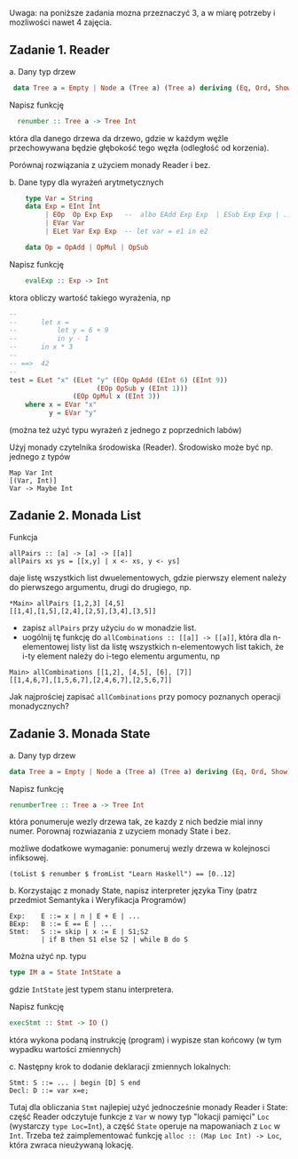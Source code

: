 Uwaga: na poniższe zadania mozna przeznaczyć 3, a w miarę potrzeby i
mozliwości nawet 4 zajęcia.

## Zadanie 1. Reader

a. Dany typ drzew

``` haskell
 data Tree a = Empty | Node a (Tree a) (Tree a) deriving (Eq, Ord, Show)
```

Napisz funkcję

``` haskell
  renumber :: Tree a -> Tree Int
```
która dla danego drzewa da drzewo, gdzie w każdym węźle przechowywana będzie głębokość tego węzła (odległość od korzenia).

Porównaj rozwiązania z użyciem monady Reader i bez.

b. Dane typy dla wyrażeń arytmetycznych

``` haskell
    type Var = String
    data Exp = EInt Int
         | EOp  Op Exp Exp   --  albo EAdd Exp Exp  | ESub Exp Exp | ...
         | EVar Var
         | ELet Var Exp Exp  -- let var = e1 in e2

    data Op = OpAdd | OpMul | OpSub
```

Napisz funkcję 

``` haskell
    evalExp :: Exp -> Int
```

ktora obliczy wartość takiego wyrażenia, np

``` haskell
--
--      let x =
--          let y = 6 + 9
--          in y - 1
--      in x * 3
-- 
-- ==>  42
--
test = ELet "x" (ELet "y" (EOp OpAdd (EInt 6) (EInt 9))
                      (EOp OpSub y (EInt 1)))
                (EOp OpMul x (EInt 3))
    where x = EVar "x"
          y = EVar "y"

```

(można też użyć typu wyrażeń z jednego z poprzednich labów)

Użyj monady czytelnika środowiska (Reader). Środowisko może być
np. jednego z typów

```
Map Var Int
[(Var, Int)]
Var -> Maybe Int
```

## Zadanie 2. Monada List

Funkcja

    allPairs :: [a] -> [a] -> [[a]]
    allPairs xs ys = [[x,y] | x <- xs, y <- ys]

daje listę wszystkich list dwuelementowych, gdzie pierwszy element
należy do pierwszego argumentu, drugi do drugiego, np.

~~~~
*Main> allPairs [1,2,3] [4,5]
[[1,4],[1,5],[2,4],[2,5],[3,4],[3,5]]
~~~~

 - zapisz `allPairs` przy użyciu `do` w monadzie list.
 - uogólnij tę funkcję do `allCombinations :: [[a]] -> [[a]]`, która dla n-elementowej listy list da listę wszystkich n-elementowych list takich, że i-ty element należy do i-tego elementu argumentu, np

~~~~
Main> allCombinations [[1,2], [4,5], [6], [7]]  
[[1,4,6,7],[1,5,6,7],[2,4,6,7],[2,5,6,7]]
~~~~

Jak najprościej zapisać `allCombinations` przy pomocy poznanych operacji monadycznych?

## Zadanie 3. Monada State

a. Dany typ drzew

``` haskell
data Tree a = Empty | Node a (Tree a) (Tree a) deriving (Eq, Ord, Show)
```

Napisz funkcję

``` haskell 
renumberTree :: Tree a -> Tree Int
```
która ponumeruje wezly drzewa tak, ze kazdy z nich bedzie mial inny numer.
Porownaj rozwiazania z uzyciem monady State i bez.

możliwe dodatkowe wymaganie: ponumeruj wezly drzewa w kolejnosci infiksowej.

~~~~
(toList $ renumber $ fromList "Learn Haskell") == [0..12]
~~~~

b. Korzystając z monady State, napisz interpreter języka Tiny
(patrz przedmiot Semantyka i Weryfikacja Programów)

~~~
Exp:    E ::= x | n | E + E | ...
BExp:   B ::= E == E | ...
Stmt:   S ::= skip | x := E | S1;S2
        | if B then S1 else S2 | while B do S
~~~

Można użyć np. typu

``` haskell
type IM a = State IntState a
```

gdzie `IntState` jest typem stanu interpretera.

Napisz funkcję

``` haskell
execStmt :: Stmt -> IO ()
```

która wykona podaną instrukcję (program) i wypisze stan końcowy (w tym
wypadku wartości zmiennych)

c. Następny krok to dodanie deklaracji zmiennych lokalnych:

~~~
Stmt: S ::= ... | begin [D] S end
Decl: D ::= var x=e;
~~~

Tutaj dla obliczania `Stmt` najlepiej użyć jednocześnie monady Reader i State:
część Reader odczytuje funkcje z `Var` w nowy typ "lokacji pamięci" `Loc`
(wystarczy `type Loc=Int`), a część `State` operuje na mapowaniach
z `Loc` w `Int`. Trzeba też zaimplementować funkcję
`alloc :: (Map Loc Int) -> Loc`, która zwraca nieużywaną lokację.

